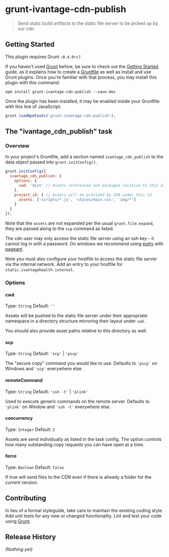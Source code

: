# grunt-ivantage-cdn-publish

> Send static build artifacts to the static file server to be picked up by our
> cdn.

## Getting Started
This plugin requires Grunt `~0.4.0rc7`

If you haven't used [Grunt](http://gruntjs.com/) before, be sure to check out
the [Getting Started](http://gruntjs.com/getting-started) guide, as it explains
how to create a [Gruntfile](http://gruntjs.com/sample-gruntfile) as well as
install and use Grunt plugins. Once you're familiar with that process, you may
install this plugin with this command:

```shell
npm install grunt-ivantage-cdn-publish --save-dev
```

Once the plugin has been installed, it may be enabled inside your Gruntfile with
this line of JavaScript:

```js
grunt.loadNpmTasks('grunt-ivantage-cdn-publish');
```

## The "ivantage_cdn_publish" task

### Overview
In your project's Gruntfile, add a section named `ivantage_cdn_publish` to the
data object passed into `grunt.initConfig()`.

```js
grunt.initConfig({
  ivantage_cdn_publish: {
    options: {
      cwd: 'dist' // Assets referenced and packaged relative to this dir
    },
    project_id: { // Assets will be provided by CDN under this id
      assets: ['scripts/*.js', 'styles/main.css', 'img/*']
    }
  }
});
```

Note that the `assets` are not expanded per the usual `grunt.file.expand`, they
are passed along to the `scp` command as listed.

The cdn user may only access the static file server using an ssh key - it cannot
log in with a password. On windows we recommend using
[putty](http://www.chiark.greenend.org.uk/~sgtatham/putty/download.html) with
[pageant](http://www.chiark.greenend.org.uk/~sgtatham/putty/download.html).

Note you must also configure your hostfile to access the static file server via
the internal network. Add an entry to your hostfile for
`static.ivantagehealth.internal`.

### Options

#### cwd
Type: `String`
Default: `''`

Assets will be pushed to the static file server under their appropriate
namespace in a directory structure mirroring their layout under `cwd`.

You should also provide asset paths relative to this directory as well.

#### scp
Type: `String`
Default: `'scp'` | `'pscp'`

The "secure copy" command you would like to use. Defaults to `'pscp'` on Windows
and `'scp'` everywhere else.

#### remoteCommand
Type: `String`
Default: `'ssh -t'` | `'plink'`

Used to execute generic commands on the remote server. Defaults to `'plink'` on
Window and `'ssh -t'` everywhere else.

#### concurrency
Type: `Integer`
Default: `2`

Assets are send individually as listed in the task config. The option controls
how many outstanding copy requests you can have open at a time.

#### force
Type: `Boolean`
Default: `false`

If true will send files to the CDN even if there is already a folder for the
current version.

## Contributing
In lieu of a formal styleguide, take care to maintain the existing coding style.
Add unit tests for any new or changed functionality. Lint and test your code
using [Grunt](http://gruntjs.com/).

## Release History
_(Nothing yet)_
